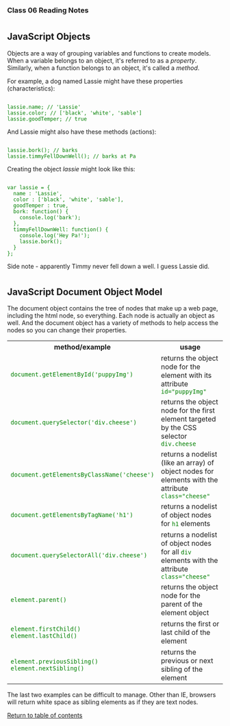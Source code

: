 <head>
  <style>
    code {
      color: green;
    }
  </style>
</head>

### Class 06 Reading Notes

<h1 id="jsobjects"></h1>

## JavaScript Objects

Objects are a way of grouping variables and functions to create models. When a variable belongs to an object, it's referred to as a *property*. Similarly, when a function belongs to an object, it's called a *method*.

For example, a dog named Lassie might have these properties (characteristics):

<pre><code style="color: green;">
lassie.name; // 'Lassie'
lassie.color; // ['black', 'white', 'sable']
lassie.goodTemper; // true
</code></pre>

And Lassie might also have these methods (actions):

<pre><code style="color: green;">
lassie.bork(); // barks
lassie.timmyFellDownWell(); // barks at Pa
</code></pre>

Creating the object *lassie* might look like this:

<pre><code style="color: green;">
var lassie = {
  name : 'Lassie',
  color : ['black', 'white', 'sable'],
  goodTemper : true,
  bork: function() {
    console.log('bark');
  },
  timmyFellDownWell: function() {
    console.log('Hey Pa!');
    lassie.bork();
  }
};
</code></pre>

Side note - apparently Timmy never fell down a well. I guess Lassie did.

<h1 id="jsdocument"></h1>

## JavaScript Document Object Model

The document object contains the tree of nodes that make up a web page, including the html node, so everything. Each node is actually an object as well. And the document object has a variety of methods to help access the nodes so you can change their properties.

<table>
  <tr>
    <th>method/example</th>
    <th>usage</th>
  </tr>
  <tr>
    <td><code>document.getElementById('puppyImg')</code></td>
    <td>returns the object node for the element with its attribute <code>id="puppyImg"</code></td>
  </tr>
  <tr>
    <td><code>document.querySelector('div.cheese')</code></td>
    <td>returns the object node for the first element targeted by the CSS selector <code>div.cheese</code></td>
  </tr>
  <tr>
    <td><code>document.getElementsByClassName('cheese')</code></td>
    <td>returns a nodelist (like an array) of object nodes for elements with the attribute <code>class="cheese"</code></td>
  </tr>
  <tr>
    <td><code>document.getElementsByTagName('h1')</code></td>
    <td>returns a nodelist of object nodes for <code>h1</code> elements</td>
  </tr>
  <tr>
    <td><code>document.querySelectorAll('div.cheese')</code></td>
    <td>returns a nodelist of object nodes for all <code>div</code> elements with the attribute <code>class="cheese"</code></td>
  </tr>
  <tr>
    <td><code>element.parent()</code></td>
    <td>returns the object node for the parent of the element object</td>
  </tr>
  <tr>
    <td><code>element.firstChild()</code><br /><code>element.lastChild()</code></td>
    <td>returns the first or last child of the element</td>
  </tr>
  <tr>
    <td><code>element.previousSibling()</code><br /><code>element.nextSibling()</code></td>
    <td>returns the previous or next sibling of the element</td>
  </tr>
</table>

The last two examples can be difficult to manage. Other than IE, browsers will return white space as sibling elements as if they are text nodes.

[Return to table of contents](../README.md)


